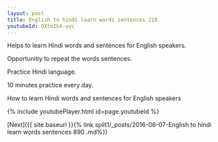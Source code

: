 ```yaml
---
layout: post
title: English to hindi learn words sentences 218 
youtubeId: OXtoIhX-vvc
---
```

 
 
Helps to learn Hindi words and sentences for English speakers.

Opportunitiy to repeat the words sentences. 

Practice Hindi language. 
 
10 minutes practice every day. 
 
How to learn Hindi words and sentences for English speakers 
 
{% include youtubePlayer.html id=page.youtubeId %}
 
 
[Next]({{ site.baseurl }}{% link  split1/_posts/2016-06-07-English to hindi learn words sentences 890 .md%})
 

